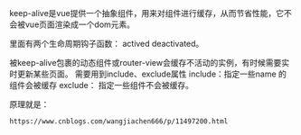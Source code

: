 keep-alive是vue提供一个抽象组件，用来对组件进行缓存，从而节省性能，它不会被vue页面渲染成一个dom元素。

里面有两个生命周期钩子函数： actived   deactivated。

被keep-alive包裹的动态组件或router-view会缓存不活动的实例，有时候需要实时更新某些页面。
        需要用到include、exclude属性
                include：指定一些name  的组件会被缓存
                exclude： 指定一些组件不会被缓存。


原理就是：



    https://www.cnblogs.com/wangjiachen666/p/11497200.html